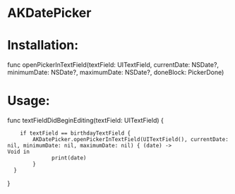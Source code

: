 # AKDatePicker

# **Installation:**

func openPickerInTextField(textField: UITextField, currentDate: NSDate?, minimumDate: NSDate?, maximumDate: NSDate?, doneBlock: PickerDone)



# **Usage:**

 func textFieldDidBeginEditing(textField: UITextField) {
        
        if textField == birthdayTextField {
            AKDatePicker.openPickerInTextField(UITextField(), currentDate: nil, minimumDate: nil, maximumDate: nil) { (date) ->                   Void in
                  print(date)
            }
      }        
 }
